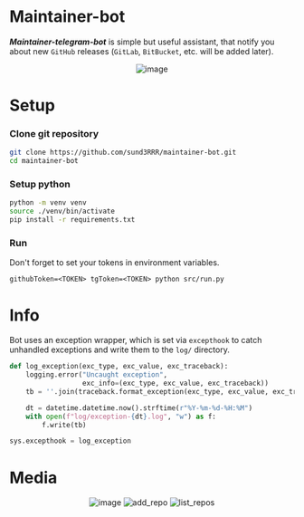 # Maintainer-bot
***Maintainer-telegram-bot*** is simple but useful assistant, that notify you about new `GitHub` releases (`GitLab`, `BitBucket`, etc. will be added later).
<div align="center">
  
  ![image](https://github.com/sund3RRR/maintainer-bot/assets/73298492/b2fa9fb7-0ef5-46ac-a7a9-971f76507f24)
  
</div>

# Setup
### Clone git repository
```bash
git clone https://github.com/sund3RRR/maintainer-bot.git
cd maintainer-bot
```
### Setup python
```bash
python -m venv venv
source ./venv/bin/activate
pip install -r requirements.txt
```
### Run
Don't forget to set your tokens in  environment variables.
```
githubToken=<TOKEN> tgToken=<TOKEN> python src/run.py
```
# Info
Bot uses an exception wrapper, which is set via `excepthook` to catch unhandled exceptions and write them to the `log/` directory.
```python
def log_exception(exc_type, exc_value, exc_traceback):
    logging.error("Uncaught exception",
                  exc_info=(exc_type, exc_value, exc_traceback))
    tb = ''.join(traceback.format_exception(exc_type, exc_value, exc_traceback))

    dt = datetime.datetime.now().strftime(r"%Y-%m-%d-%H:%M")
    with open(f"log/exception-{dt}.log", "w") as f:
        f.write(tb)

sys.excepthook = log_exception
```
# Media
<div align="center">
  
![image](https://github.com/sund3RRR/maintainer-bot/assets/73298492/9b6b0f2e-7442-424b-91db-144943fbee90)
![add_repo](https://github.com/sund3RRR/maintainer-bot/assets/73298492/34c3baab-be8c-45f5-b1ea-76e764339415)
![list_repos](https://github.com/sund3RRR/maintainer-bot/assets/73298492/e98aa6a6-69cd-4006-8477-a6e61577967a)

</div>
